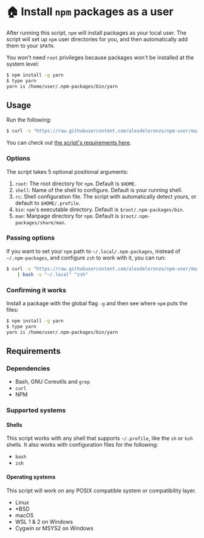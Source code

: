 # 🏠 Install `npm` packages as a user
After running this script, `npm` will install packages as your local user. The script will set up `npm` user directories for you, and then automatically add them to your `$PATH`.

You won't need `root` privileges because packages won't be installed at the system level:
```bash
$ npm install -g yarn
$ type yarn
yarn is /home/user/.npm-packages/bin/yarn
```

## Usage
Run the following:
```bash
$ curl -s "https://raw.githubusercontent.com/alexdelorenzo/npm-user/main/npm-user.sh" | bash
```

You can check out [the script's requirements here](#requirements).

### Options
The script takes 5 optional positional arguments:
  1. `root`: The root directory for `npm`. Default is `$HOME`.
  2. `shell`: Name of the shell to configure. Default is your running shell.
  3. `rc`: Shell configuration file. The script with automatically detect yours, or default to `$HOME/.profile`.
  4. `bin`: `npm`'s executable directory. Default is `$root/.npm-packages/bin`.
  5. `man`: Manpage directory for `npm`. Default is `$root/.npm-packages/share/man`.

### Passing options
If you want to set your `npm` path to `~/.local/.npm-packages`, instead of `~/.npm-packages`, and configure `zsh` to work  with it, you can run:
```bash
$ curl -s "https://raw.githubusercontent.com/alexdelorenzo/npm-user/main/npm-user.sh" \
    | bash -s "~/.local" "zsh"
```

### Confirming it works
Install a package with the global flag `-g` and then see where `npm` puts the files:
```bash
$ npm install -g yarn
$ type yarn
yarn is /home/user/.npm-packages/bin/yarn
```

## Requirements
### Dependencies

- Bash, GNU Coreutils and `grep`
- `curl`
- NPM

### Supported systems
#### Shells
This script works with any shell that supports `~/.profile`, like the `sh` or `ksh` shells. It also works with configuration files for the following:

 - `bash`
 - `zsh`

#### Operating systems
This script will work on any POSIX compatible system or compatibility layer.

 - Linux
 - \*BSD
 - macOS
 - WSL 1 & 2 on Windows
 - Cygwin or MSYS2 on Windows

